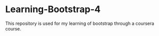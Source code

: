 # Learning-Bootstrap-4
This repository is used for my learning of bootstrap through a coursera course.

